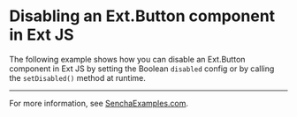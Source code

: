 # Disabling an Ext.Button component in Ext JS #

The following example shows how you can disable an Ext.Button component in Ext JS by setting the Boolean `disabled` config or by calling the `setDisabled()` method at runtime.

---

For more information, see [SenchaExamples.com](http://senchaexamples.com/2012/02/22/disabling-an-ext-button-component-in-ext-js/).